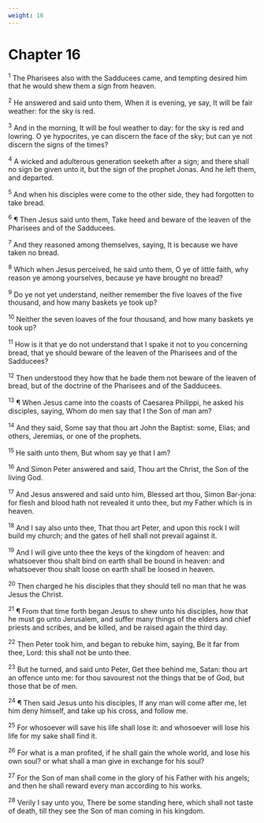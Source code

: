 ```yaml
---
weight: 16
---
```


# Chapter 16

<sup>1</sup> The Pharisees also with the Sadducees came, and tempting desired him that he would shew them a sign from heaven. 

<sup>2</sup> He answered and said unto them, When it is evening, ye say, It will be fair weather: for the sky is red. 

<sup>3</sup> And in the morning, It will be foul weather to day: for the sky is red and lowring. O ye hypocrites, ye can discern the face of the sky; but can ye not discern the signs of the times? 

<sup>4</sup> A wicked and adulterous generation seeketh after a sign; and there shall no sign be given unto it, but the sign of the prophet Jonas. And he left them, and departed. 

<sup>5</sup> And when his disciples were come to the other side, they had forgotten to take bread. 

<sup>6</sup> ¶ Then Jesus said unto them, Take heed and beware of the leaven of the Pharisees and of the Sadducees. 

<sup>7</sup> And they reasoned among themselves, saying, It is because we have taken no bread. 

<sup>8</sup> Which when Jesus perceived, he said unto them, O ye of little faith, why reason ye among yourselves, because ye have brought no bread? 

<sup>9</sup> Do ye not yet understand, neither remember the five loaves of the five thousand, and how many baskets ye took up? 

<sup>10</sup> Neither the seven loaves of the four thousand, and how many baskets ye took up? 

<sup>11</sup> How is it that ye do not understand that I spake it not to you concerning bread, that ye should beware of the leaven of the Pharisees and of the Sadducees? 

<sup>12</sup> Then understood they how that he bade them not beware of the leaven of bread, but of the doctrine of the Pharisees and of the Sadducees. 

<sup>13</sup> ¶ When Jesus came into the coasts of Caesarea Philippi, he asked his disciples, saying, Whom do men say that I the Son of man am? 

<sup>14</sup> And they said, Some say that thou art John the Baptist: some, Elias; and others, Jeremias, or one of the prophets. 

<sup>15</sup> He saith unto them, But whom say ye that I am? 

<sup>16</sup> And Simon Peter answered and said, Thou art the Christ, the Son of the living God. 

<sup>17</sup> And Jesus answered and said unto him, Blessed art thou, Simon Bar-jona: for flesh and blood hath not revealed it unto thee, but my Father which is in heaven. 

<sup>18</sup> And I say also unto thee, That thou art Peter, and upon this rock I will build my church; and the gates of hell shall not prevail against it. 

<sup>19</sup> And I will give unto thee the keys of the kingdom of heaven: and whatsoever thou shalt bind on earth shall be bound in heaven: and whatsoever thou shalt loose on earth shall be loosed in heaven. 

<sup>20</sup> Then charged he his disciples that they should tell no man that he was Jesus the Christ. 

<sup>21</sup> ¶ From that time forth began Jesus to shew unto his disciples, how that he must go unto Jerusalem, and suffer many things of the elders and chief priests and scribes, and be killed, and be raised again the third day. 

<sup>22</sup> Then Peter took him, and began to rebuke him, saying, Be it far from thee, Lord: this shall not be unto thee. 

<sup>23</sup> But he turned, and said unto Peter, Get thee behind me, Satan: thou art an offence unto me: for thou savourest not the things that be of God, but those that be of men. 

<sup>24</sup> ¶ Then said Jesus unto his disciples, If any man will come after me, let him deny himself, and take up his cross, and follow me. 

<sup>25</sup> For whosoever will save his life shall lose it: and whosoever will lose his life for my sake shall find it. 

<sup>26</sup> For what is a man profited, if he shall gain the whole world, and lose his own soul? or what shall a man give in exchange for his soul? 

<sup>27</sup> For the Son of man shall come in the glory of his Father with his angels; and then he shall reward every man according to his works. 

<sup>28</sup> Verily I say unto you, There be some standing here, which shall not taste of death, till they see the Son of man coming in his kingdom. 


